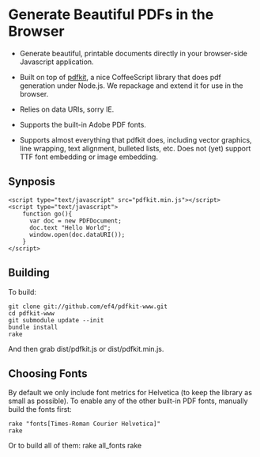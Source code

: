 Generate Beautiful PDFs in the Browser
======================================

* Generate beautiful, printable documents directly in your browser-side
Javascript application.

* Built on top of [pdfkit](https://github.com/devongovett/pdfkit), a
  nice CoffeeScript library that does pdf generation under Node.js. We
  repackage and extend it for use in the browser.

* Relies on data URIs, sorry IE.

* Supports the built-in Adobe PDF fonts.

* Supports almost everything that pdfkit does, including vector
  graphics, line wrapping, text alignment, bulleted lists, etc. Does
  not (yet) support TTF font embedding or image embedding.

Synposis
--------

    <script type="text/javascript" src="pdfkit.min.js"></script>
    <script type="text/javascript">
        function go(){
          var doc = new PDFDocument;
          doc.text "Hello World";
          window.open(doc.dataURI());
        }
    </script>


Building
--------

To build:

    git clone git://github.com/ef4/pdfkit-www.git
    cd pdfkit-www
    git submodule update --init
    bundle install
    rake

And then grab dist/pdfkit.js or dist/pdfkit.min.js.

Choosing Fonts
--------------

By default we only include font metrics for Helvetica (to keep the
library as small as possible). To enable any of the other built-in PDF
fonts, manually build the fonts first:

    rake "fonts[Times-Roman Courier Helvetica]"
    rake

Or to build all of them:
    rake all_fonts
    rake